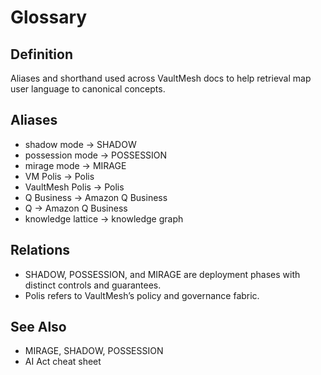 # Glossary

## Definition
Aliases and shorthand used across VaultMesh docs to help retrieval map user language to canonical concepts.

## Aliases
- shadow mode → SHADOW
- possession mode → POSSESSION
- mirage mode → MIRAGE
- VM Polis → Polis
- VaultMesh Polis → Polis
- Q Business → Amazon Q Business
- Q → Amazon Q Business
- knowledge lattice → knowledge graph

## Relations
- SHADOW, POSSESSION, and MIRAGE are deployment phases with distinct controls and guarantees.
- Polis refers to VaultMesh’s policy and governance fabric.

## See Also
- MIRAGE, SHADOW, POSSESSION
- AI Act cheat sheet

